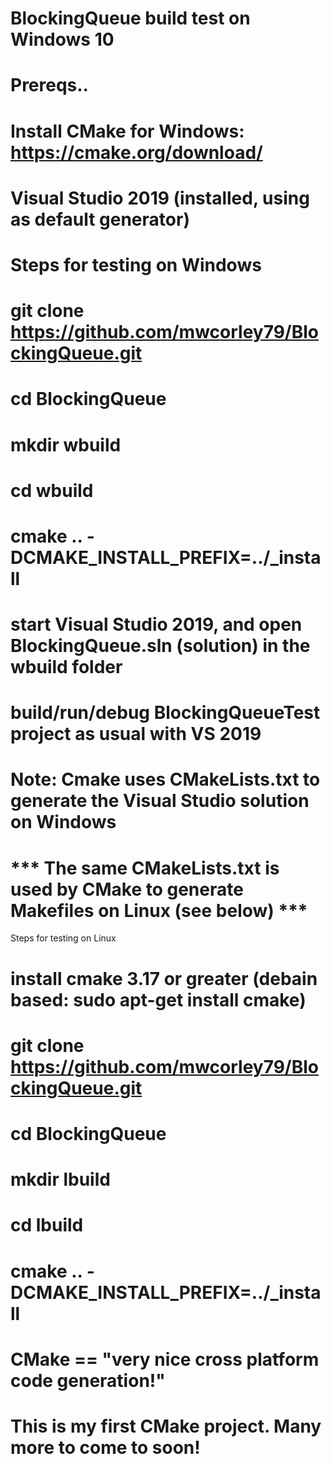 # BlockingQueue build test on Windows 10
# Prereqs.. 
# Install CMake for Windows: https://cmake.org/download/   
# Visual Studio 2019 (installed, using as default generator)
# Steps for testing on Windows
# git clone https://github.com/mwcorley79/BlockingQueue.git
# cd BlockingQueue
# mkdir wbuild
# cd wbuild
# cmake .. -DCMAKE_INSTALL_PREFIX=../_install  
# start Visual Studio 2019, and open BlockingQueue.sln (solution) in the wbuild folder  
# build/run/debug BlockingQueueTest project as usual with VS 2019  
# Note: Cmake uses CMakeLists.txt to generate the Visual Studio solution on Windows

# *** The same CMakeLists.txt is used by CMake to generate Makefiles on Linux (see below) ***
Steps for testing on Linux
# install cmake 3.17 or greater (debain based:  sudo apt-get install cmake)
# git clone https://github.com/mwcorley79/BlockingQueue.git
# cd BlockingQueue
# mkdir lbuild
# cd lbuild
# cmake .. -DCMAKE_INSTALL_PREFIX=../_install  


# CMake == "very nice cross platform code generation!"
# This is my first CMake project. Many more to come to soon! 
